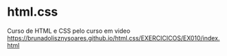 # html.css
 Curso de HTML e CSS  pelo curso em video
https://brunadolisznysoares.github.io/html.css/EXERCICICOS/EX010/index.html
